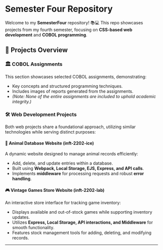 # Semester Four Repository

Welcome to my **SemesterFour** repository! 📚💻 This repo showcases projects from my fourth semester, focusing on **CSS-based web development** and **COBOL programming**.

## 📌 Projects Overview

### 🏛 COBOL Assignments
This section showcases selected COBOL assignments, demonstrating:
- Key concepts and structured programming techniques.
- Includes images of reports generated from the assignments.
- *(Note: None of the entire assignments are included to uphold academic integrity.)*
### 🛠 Web Development Projects

Both web projects share a foundational approach, utilizing similar technologies while serving distinct purposes:

#### 🐾 Animal Database Website (inft-2202-ice)
A dynamic website designed to manage animal records efficiently:
- Add, delete, and update entries within a database.
- Built using **Webpack, Local Storage, EJS, Express, and API calls**.
- Implements **middleware** for processing requests and robust **error handling**.

#### 🎮 Vintage Games Store Website (inft-2202-lab)
An interactive store interface for tracking game inventory:
- Displays available and out-of-stock games while supporting inventory updates.
- Utilizes **Express, Local Storage, API interactions, and Middleware** for smooth functionality.
- Features stock management tools for adding, deleting, and modifying records.

---
